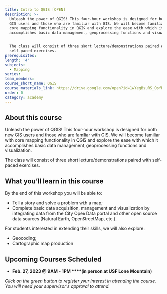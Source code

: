 ```yaml
---
title: Intro to QGIS [OPEN]
description: >-
  Unleash the power of QGIS! This four-hour workshop is designed for both new
  GIS users and those who are familiar with GIS. We will become familiar with
  core mapping functionality in QGIS and explore the ease with which it
  accomplishes basic data management, geoprocessing functions and visualization.


  The class will consist of three short lecture/demonstrations paired with
  self-paced exercises.
prerequisites:
length: '4'
subjects:
  - Mapping
series:
team_members:
course_short_name: QGIS
course_materials_link: https://drive.google.com/open?id=1wYegBsuRS_OsfR9g7Igo9w1bhZO5aiA_
order: 0
category: academy
---
```

## About this course

Unleash the power of QGIS\! This four-hour workshop is designed for both new GIS users and those who are familiar with GIS. We will become familiar with core mapping functionality in QGIS and explore the ease with which it accomplishes basic data management, geoprocessing functions and visualization.

The class will consist of three short lecture/demonstrations paired with self-paced exercises.

## What you’ll learn in this course

By the end of this workshop you will be able to:

* Tell a story and solve a problem with a map;
* Complete basic data acquisition, management and visualization by integrating data from the City Open Data portal and other open source data sources (Natural Earth, OpenStreetMap, etc.).

For students interested in extending their skills, we will also explore:

* Geocoding;
* Cartographic map production

## Upcoming Courses Scheduled

* **Feb. 27, 2023 @ 9AM - 1PM&nbsp;****(in person at USF Lone Mountain)**

*Click on the green button to register your interest in attending the course. You will need your supervisor's approval to attend.*

## &nbsp;